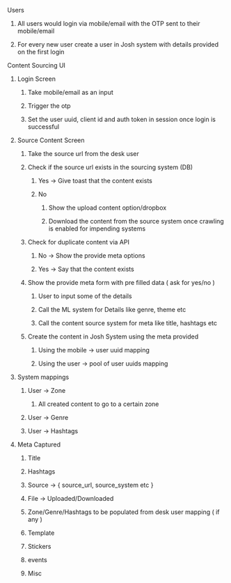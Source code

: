 Users

1.  All users would login via mobile/email with the OTP sent to their
    mobile/email

2.  For every new user create a user in Josh system with details
    provided on the first login

Content Sourcing UI

1.  Login Screen

    1.  Take mobile/email as an input

    2.  Trigger the otp

    3.  Set the user uuid, client id and auth token in session once
        login is successful

2.  Source Content Screen

    1.  Take the source url from the desk user

    2.  Check if the source url exists in the sourcing system (DB)

        1.  Yes → Give toast that the content exists

        2.  No

            1.  Show the upload content option/dropbox

            2.  Download the content from the source system once
                crawling is enabled for impending systems

    3.  Check for duplicate content via API

        1.  No → Show the provide meta options

        2.  Yes → Say that the content exists

    4.  Show the provide meta form with pre filled data ( ask for yes/no
        )

        1.  User to input some of the details

        2.  Call the ML system for Details like genre, theme etc

        3.  Call the content source system for meta like title, hashtags
            etc

    5.  Create the content in Josh System using the meta provided

        1.  Using the mobile → user uuid mapping

        2.  Using the user → pool of user uuids mapping

3.  System mappings

    1.  User → Zone

        1.  All created content to go to a certain zone

    2.  User → Genre

    3.  User → Hashtags

4.  Meta Captured

    1.  Title

    2.  Hashtags

    3.  Source → { source_url, source_system etc }

    4.  File → Uploaded/Downloaded

    5.  Zone/Genre/Hashtags to be populated from desk user mapping ( if
        any )

    6.  Template

    7.  Stickers

    8.  events

    9.  Misc
